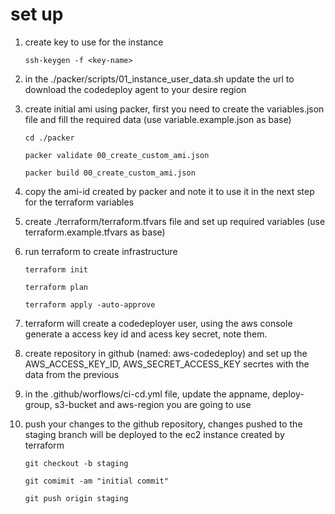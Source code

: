# set up
1. create key to use for the instance

    ```ssh-keygen -f <key-name>```

2. in the ./packer/scripts/01_instance_user_data.sh update the url to download the codedeploy agent to your desire region

3. create initial ami using packer, first you need to create the variables.json file and fill the required data (use variable.example.json as base)

    ```
    cd ./packer

    packer validate 00_create_custom_ami.json
    
    packer build 00_create_custom_ami.json
    ```


4. copy the ami-id created by packer and note it to use it in the next step for the terraform variables

5. create ./terraform/terraform.tfvars file and set up required variables (use terraform.example.tfvars as base)

6. run terraform to create infrastructure

    ```
    terraform init

    terraform plan

    terraform apply -auto-approve
    ```

7. terraform will create a codedeployer user, using the aws console generate a access key id and acess key secret, note them.

8. create repository in github (named: aws-codedeploy) and set up the AWS_ACCESS_KEY_ID, AWS_SECRET_ACCESS_KEY secrtes with the data from the previous

9. in the .github/worflows/ci-cd.yml file, update the appname, deploy-group, s3-bucket and aws-region you are going to use

10. push your changes to the github repository, changes pushed to the staging branch will be deployed to the ec2 instance created by terraform

    ```
    git checkout -b staging

    git comimit -am "initial commit"

    git push origin staging
    ```

